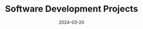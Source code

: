 ---
layout: "list"
main-section: true
title: Software Development Projects
tags:
categories:
date: 2024-03-20
lastMod: 2024-03-29
---